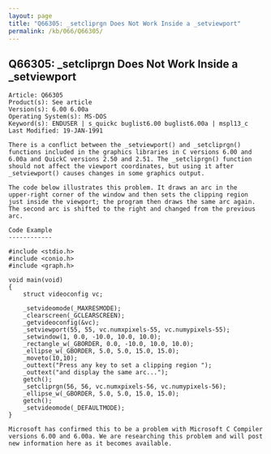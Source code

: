 ```yaml
---
layout: page
title: "Q66305: _setcliprgn Does Not Work Inside a _setviewport"
permalink: /kb/066/Q66305/
---
```


## Q66305: _setcliprgn Does Not Work Inside a _setviewport

	Article: Q66305
	Product(s): See article
	Version(s): 6.00 6.00a
	Operating System(s): MS-DOS
	Keyword(s): ENDUSER | s_quickc buglist6.00 buglist6.00a | mspl13_c
	Last Modified: 19-JAN-1991
	
	There is a conflict between the _setviewport() and _setcliprgn()
	functions included in the graphics libraries in C versions 6.00 and
	6.00a and QuickC versions 2.50 and 2.51. The _setcliprgn() function
	should not affect the viewport coordinates, but using it after
	_setviewport() causes changes in some graphics output.
	
	The code below illustrates this problem. It draws an arc in the
	upper-right corner of the window and then sets the clipping region
	just inside the viewport; the program then draws the same arc again.
	The second arc is shifted to the right and changed from the previous
	arc.
	
	Code Example
	------------
	
	#include <stdio.h>
	#include <conio.h>
	#include <graph.h>
	
	void main(void)
	{
	    struct videoconfig vc;
	
	    _setvideomode(_MAXRESMODE);
	    _clearscreen(_GCLEARSCREEN);
	    _getvideoconfig(&vc);
	    _setviewport(55, 55, vc.numxpixels-55, vc.numypixels-55);
	    _setwindow(1, 0.0, -10.0, 10.0, 10.0);
	    _rectangle_w(_GBORDER, 0.0, -10.0, 10.0, 10.0);
	    _ellipse_w(_GBORDER, 5.0, 5.0, 15.0, 15.0);
	    _moveto(10,10);
	    _outtext("Press any key to set a clipping region ");
	    _outtext("and display the same arc...");
	    getch();
	    _setcliprgn(56, 56, vc.numxpixels-56, vc.numypixels-56);
	    _ellipse_w(_GBORDER, 5.0, 5.0, 15.0, 15.0);
	    getch();
	    _setvideomode(_DEFAULTMODE);
	}
	
	Microsoft has confirmed this to be a problem with Microsoft C Compiler
	versions 6.00 and 6.00a. We are researching this problem and will post
	new information here as it becomes available.
